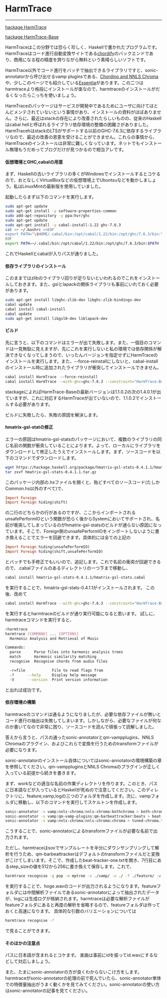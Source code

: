 # HarmTrace

---

[hackage HarmTrace](https://hackage.haskell.org/package/HarmTrace)

[hackage HarmTrace-Base](https://hackage.haskell.org/package/HarmTrace-Base)

HarmTraceはこの分野では恐らく珍しく、Haskellで書かれたプログラムです。HarmTraceはコード進行自動変換サイトである[chordify](https://chordify.net)のバックエンドであり、商用になる程の精度を誇りながら無料という素晴らしいソフトです。

HarmTrace以外でコード進行をバッチで抽出できるライブラリですと、sonic-annotatorから呼び出せるvamp pluginsである、[Chordino and NNLS Chroma](http://www.isophonics.net/nnls-chroma)や、少しこのページでも紹介している[Essentia](http://essentia.upf.edu/)があります。この二つはharmtraceより格段にインストールが楽なので、harmtraceのインストールがだるくなったらこっちを使いましょう。

HarmTraceのパッケージはサービスが開発中であるためにユーザに向けてほとんどメンテされていないという事情があり、インストールの資料がほぼありません。さらに、最近はstackの存在により改善されたらしいものの、従来のHaskellはcabal hellと呼ばれるライブラリ依存環境の整備の困難さがありました。HarmTracehはstackのLTSがサポートする以前のGHC-7.6.3に依存するライブラリなので、最近の改善の恩恵を受けることができません。これらの事情から、HarmTraceのインストールは非常に難しくなっています。ネットでもインストール無理もうだめってブログだけが見つかるので相当アレです。


#### 仮想環境とGHC,cabalの用意
まず、Haskellの古いライブラリの多くがWindowsでインストールするとコケるので、おとなしくVirtualBoxなどの仮想環境上でUbuntsuなどを動かしましょう。私はLinuxMintの最新版を使用していました。

起動したらまず以下のコマンドを実行します。
```sh
sudo apt-get update
sudo apt-get install -y software-properties-common
sudo add-apt-repository -y ppa:hvr/ghc
sudo apt-get update
sudo apt-get install -y cabal-install-1.22 ghc-7.6.3
cat >> ~/.bashrc <<EOF
export PATH="\$HOME/.cabal/bin:/opt/cabal/1.22/bin:/opt/ghc/7.6.3/bin:\$PATH"
EOF
export PATH=~/.cabal/bin:/opt/cabal/1.22/bin:/opt/ghc/7.6.3/bin:$PATH
```

これでHaskellとcabalが入りパスが通りました。

#### 依存ライブラリのインストール
このままではzlibのライブラリ回りが足りないといわれるのでこれをインストールしておきます。また、gslとlapackの関係ライブラリも事前にいれておく必要があります。
```sh
sudo apt-get install libghc-zlib-dev libghc-zlib-bindings-dev
cabal update
cabal install cabal-install
cabal update
sudo apt-get install libgsl0-dev liblapack-dev
```

#### ビルド
先に言うと、以下のコマンドはエラーが出て失敗します。また、一個目のコマンドは一見無駄に見えますが、先にこれを実行しないと私の環境では依存関係が解決できなくなってしまうので、いったんバージョンを指定せずにHarmTraceのインストールを実行します。また、--force-reinstallにしないと、cabal-installのインストール時に追加されたライブラリが衝突してインストールできません。
```sh
cabal install HarmTrace　--force-reinstall
cabal install HarmTrace --with-ghc=ghc-7.6.3 --constraint="HarmTrace-Base==1.1.0.2" --constraint="uu-parsinglib installed" --allow-newer=uu-parsinglib,cabal
```
stackageによればHarmTrace-Baseの最新バージョンは1.1.0.2の次の1.4.0.1が出ていますが、これに対応するHarmTraceが出ていないので、1.1.0.2でインストールする必要があります。

ビルドに失敗したら、失敗の原因を解決します。

#### hmatrix-gsl-statの修正
エラーの原因はhmatrix-gsl-statsのパッケージにおいて、複数のライブラリの同じ名前の関数が衝突していることによります。よって、ローカルにライブラリをダウンロードして修正したうえでインストールします。まず、ソースコードを以下のコマンドでダウンロードします。
```sh
wget https://hackage.haskell.org/package/hmatrix-gsl-stats-0.4.1.1/hmatrix-gsl-stats-0.4.1.1.tar.gz
tar zxvf hmatrix-gsl-stats-0.4.1.1.tar.gz
```
このパッケージ内部の.hsファイルを開くと、殆どすべてのソースコード(たしかCommon.hs以外のすべて)で、
```haskell
Import Foreign
Import Foreign hiding(shift)
```
の二行のどちらかの行があるのですが、ここからインポートされるunsafePerformIOという関数が恐らく後からSystemにおいてサポートされ、名前が衝突してしまっているのがhmatrix-gsl-statsのビルドが通らない原因になっています。そこで、Foreign側のunsafePerformIOをインポートしないように書き換えることでエラーを回避できます。具体的には全ての上記の
```haskell
Import Foreign hiding(unsafePerformIO)
Import Foreign hiding(shift,unsafePerformIO)
```
とバッチでも手修正でもいいので、追記します。これで名前の衝突が回避できるので、.cabalファイルのあるディレクトリの一つ下まで移動し、
```sh
cabal install hmatrix-gsl-stats-0.4.1.1/hmatrix-gsl-stats.cabal
```
を実行することで、hmatrix-gsl-stats-0.4.1.1がインストールされます。
この後、改めて
```sh
cabal install HarmTrace --with-ghc=ghc-7.6.3 --constraint="HarmTrace-Base==1.1.0.2" --constraint="uu-parsinglib installed" --allow-newer=uu-parsinglib,cabal
```
を実行するとharmtraceのビルドが通り実行可能になると思います。
試しに、harmtraceコマンドを実行すると、
```sh
>harmtrace
harmtrace [COMMAND] ... [OPTIONS]
  Harmonic Analysis and Retrieval of Music

Commands:
  parse      Parse files into harmonic analysis trees
  match      Harmonic similarity matching
  recognise  Recognise chords from audio files

  -r=file            File to read flags from
  -?      --help     Display help message
  -V      --version  Print version information
```
と出れば成功です。


#### 依存環境の構築

harmtraceのコマンドは通るようになりましたが、必要な依存ファイルが無いとコード進行の抽出は失敗してしまいます。しかしながら、必要なファイルが何なのか書いてなので非常に困り、ソースコードを読んで頑張って読解しました。

答えから言うと、パスの通ったsonic-annotatorとqm-vampplugins、NNLS Chromaのプラグイン、およびこれらで変換を行うためのtransformファイルが必要になります。

sonic-annotatorのインストール自体についてはsonic-annotatorの環境構築の章を参照してください。qm-vamppluginsとNNLS Chromaのプラグインが正しく入っている前提から続きを書きます。

まず、workなどの適当な名前の作業ディレクトリを作ります。このとき、パスに日本語などが入っているとHaskellが死ぬので注意してください。このディレクトリに、feature,vamp,logの三つのフォルダを作成します。次に、vampフォルダに移動し、以下のコマンドを実行してスケルトンを作成します。
```sh
sonic-annotator -s vamp:nnls-chroma:nnls-chroma:bothchroma > both-chroma.txt
sonic-annotator -s vamp:qm-vamp-plugins:qm-barbeattracker:beats > beat-tracker-one.txt
sonic-annotator -s vamp:nnls-chroma:nnls-chroma:chroma > tuned-chroma.txt
```
こうすることで、sonic-annotatorによるtransformファイルが必要な名前で出力されます。

ただし、harmtraceはsoxでサンプルレートを半分にダウンサンプリングして解析を行うため、qm-barbeattrackerはデフォルトのtransformファイルだと変換がこけてしまいます。そこで、作成したbeat-tracker-one.txtを開き、7行目にあるstep_sizeの値を512から256に書き換えて保存します。これで、
```sh
harmtrace recognise -g pop -m mptree -v ./vamp/ -o ./ -f ./feature/ -w ./log/ -i hoge.wav
```
を実行することで、hoge.wavのコードが出力されるようになります。featureフォルダには中間解析ファイルであるsonic-annotatorによって抽出されたデータが、logには生成ログが格納されます。harmtraceは必要な解析ファイルがfeatureフォルダにあると再度の解析を省略するので、featureフォルダは作っておくと高速になります。
具体的な引数のバリエーションについては
```sh
harmtrace recognise -?
```
で見ることができます。

#### そのほかの注意点

パスに日本語が含まれるとコケます。
楽曲は事前にidを振ってid.wavにするなどして対応しましょう。

また、たまにsonic-annotatorの方が良くわからないこけ方をします。harmtraceがsonic-annotatorの処理の前で死んでいたら、sonic-annotator単体での特徴量抽出がうまく動くかを見てみてください。sonic-annotatorの使い方はsonic-annotatorの記事を見てください。
